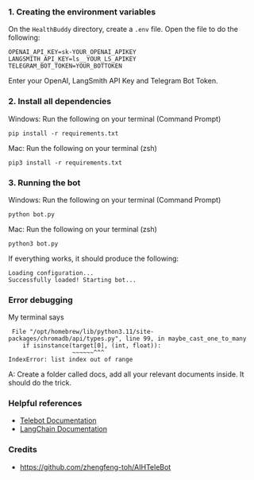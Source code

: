 ### 1. Creating the environment variables

On the `HealthBuddy` directory, create a `.env` file. Open the file to do the following:

```
OPENAI_API_KEY=sk-YOUR_OPENAI_APIKEY
LANGSMITH_API_KEY=ls__YOUR_LS_APIKEY
TELEGRAM_BOT_TOKEN=YOUR_BOTTOKEN
```

Enter your OpenAI, LangSmith API Key and Telegram Bot Token.

### 2. Install all dependencies

Windows: 
Run the following on your terminal (Command Prompt)

```
pip install -r requirements.txt
```

Mac: Run the following on your terminal (zsh)
```
pip3 install -r requirements.txt
```

### 3. Running the bot

Windows: Run the following on your terminal (Command Prompt)
```
python bot.py
```

Mac: Run the following on your terminal (zsh)
```
python3 bot.py
```

If everything works, it should produce the following:
```
Loading configuration...
Successfully loaded! Starting bot...
```

### Error debugging

My terminal says
```
 File "/opt/homebrew/lib/python3.11/site-packages/chromadb/api/types.py", line 99, in maybe_cast_one_to_many
    if isinstance(target[0], (int, float)):
                  ~~~~~~^^^
IndexError: list index out of range
```

A: Create a folder called docs, add all your relevant documents inside. It should do the trick.

### Helpful references
- [Telebot Documentation](https://pypi.org/project/pyTelegramBotAPI/)
- [LangChain Documentation](https://python.langchain.com/docs/get_started/introduction)

### Credits
- https://github.com/zhengfeng-toh/AIHTeleBot
